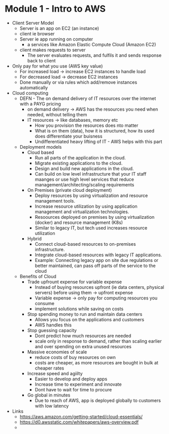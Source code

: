 # Module 1 - Intro to AWS

- Client Server Model
  - Server is an app on EC2 (an instance)
  - client ie browser
  - Server ie app running on computer
    - a services like Amazon Elastic Compute Cloud (Amazon EC2)
  - client makes requests to server
    - The server evaluates requests, and fulfils it and sends response back to client
- Only pay for what you use (AWS key value)
  - For increased load -> increase EC2 instances to handle load
  - For decreased load -> decrease EC2 instances
  - Done manually or via rules which add/remove instances automatically
- Cloud computing
  - DEFN - The on demand delivery of IT resources over the internet with a PAYG pricing
    - on demand delivery -> AWS has the resources you need when needed, without telling them
    - IT resources -> like databases, memory etc
      - How you provision the resources does nto matter
      - What is on them (data), how it is structured, how its used does differentiate your buisness
      - Undifferentiated heavy lifting of IT - AWS helps with this part
  - Deployment models 
    - Cloud based
      - Run all parts of the application in the cloud.
      - Migrate existing applications to the cloud.
      - Design and build new applications in the cloud.
      - Can build on low level infrastructure that your IT staff maanges or use high level services that reduce management/architecting/scaling requirements
    - On Premises (private cloud deployment)
      - Deploy resources by using virtualization and resource management tools.
      - Increase resource utilization by using application management and virtualization technologies.
      - Resoources deployed on premises by using virtualization (docker) and resource management (K8s)
      - Similar to legacy IT, but tech used increases resource utilization
    - Hybrid
      - Connect cloud-based resources to on-premises infrastructure.
      - Integrate cloud-based resources with legacy IT applications.
      - Example: Connecting legacy app on site due regulations or better maintained, can pass off parts of the service to the cloud 
  - Benefits of Cloud
    - Trade upfrount expense for variable expense
      - Instead of buying resources upfront (ie data centers, physical servers) before using them -> upfront expense
      - Variable expense -> only pay for computing resources you consume
      - implement solutions while saving on costs
    - Stop spending money to run and maintain data centers
      - Allows you focus on the applications and customers
      - AWS handles this
    - Stop guessing capacity
      - Dont predict how much resources are needed
      - scale only in response to demand, rather than scaling earlier and over spending on extra unused resources
    - Massive economies of scale
      - reduce costs of buy resources on own
      - costs are cheaper, as more resources are bought in bulk at cheaper rates
    - Increase speed and agiilty
      - Easier to develop and deploy apps
      - Increase time to experiment and innovate 
      - Dont have to wait for time to procure
    - Go global in minutes
      - Due to reach of AWS, app is deployed globally to customers with low latency
- Links 
  - https://aws.amazon.com/getting-started/cloud-essentials/
  - https://d0.awsstatic.com/whitepapers/aws-overview.pdf
  - 